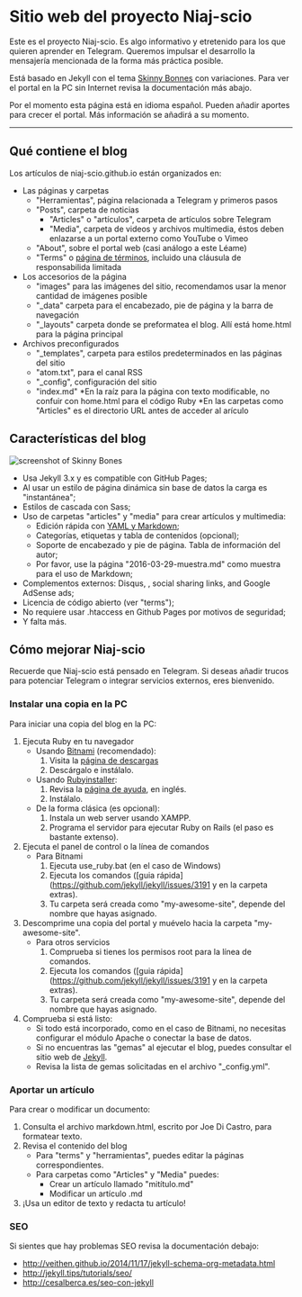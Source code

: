 # Sitio web del proyecto Niaj-scio

Este es el proyecto Niaj-scio. Es algo informativo y etretenido para los que quieren aprender en Telegram. Queremos impulsar el desarrollo la mensajería mencionada de la forma más práctica posible.

Está basado en Jekyll con el tema [Skinny Bonnes](https://github.com/Niaj-scio/skinny-bones-jekyll) con variaciones. Para ver el portal en la PC sin Internet revisa la documentación más abajo.

Por el momento esta página está en idioma español. Pueden añadir aportes para crecer el portal. Más información se añadirá a su momento.

---

## Qué contiene el blog
Los artículos de niaj-scio.github.io están organizados en:

* Las páginas y carpetas
	* "Herramientas", página relacionada a Telegram y primeros pasos
	* "Posts", carpeta de noticias
		* "Articles" o "artículos", carpeta de artículos sobre Telegram
		* "Media", carpeta de videos y archivos multimedia, éstos deben enlazarse a un portal externo como YouTube o Vimeo
	* "About", sobre el portal web (casi análogo a este Léame)
	* "Terms" o [página de términos](http://niaj-scio.github.io/terms/), incluido una cláusula de responsabilida limitada
* Los accesorios de la página
	* "images" para las imágenes del sitio, recomendamos usar la menor cantidad de imágenes posible
	* "\_data" carpeta para el encabezado, pie de página y la barra de navegación
	* "\_layouts" carpeta donde se preformatea el blog. Allí está home.html para la página principal
* Archivos preconfigurados
	* "\_templates", carpeta para estilos predeterminados en las páginas del sitio
	* "atom.txt", para el canal RSS
	* "\_config", configuración del sitio
	* "index.md"
		*En la raíz para la página con texto modificable, no confuir con home.html para el código Ruby
		*En las carpetas como "Articles" es el directorio URL antes de acceder al arículo
		
## Características del blog

![screenshot of Skinny Bones](http://mmistakes.github.io/skinny-bones-jekyll/images/skinny-bones-theme-feature.jpg)

* Usa Jekyll 3.x y es compatible con GitHub Pages;
* Al usar un estilo de página dinámica sin base de datos la carga es "instantánea";
* Estilos de cascada con Sass;
* Uso de carpetas "articles" y "media" para crear artículos y multimedia:
	* Edición rápida con [YAML y Markdown](http://push.cwcon.org/learn/yaml-and-markdown.html);
	* Categorías, etiquetas y tabla de contenidos (opcional);
	* Soporte de encabezado y pie de página. Tabla de información del autor;
	* Por favor, use la página "2016-03-29-muestra.md" como muestra para el uso de Markdown;
* Complementos externos: Disqus, , social sharing links, and Google AdSense ads;
* Licencia de código abierto (ver "terms");
* No requiere usar .htaccess en Github Pages por motivos de seguridad;
* Y falta más.

## Cómo mejorar Niaj-scio

Recuerde que Niaj-scio está pensado en Telegram. Si deseas añadir trucos para potenciar Telegram o integrar servicios externos, eres bienvenido.

### Instalar una copia en la PC
Para iniciar una copia del blog en la PC:

1. Ejecuta Ruby en tu navegador
	* Usando [Bitnami](https://bitnami.com/stack/ruby) (recomendado):
		1. Visita la [página de descargas](https://bitnami.com/stack/ruby/installer)
		2. Descárgalo e instálalo.
	* Usando [Rubyinstaller](http://rubyinstaller.org/):
		1. Revisa la [página de ayuda](https://github.com/oneclick/rubyinstaller/wiki/faq), en inglés.
		2. Instálalo.
	* De la forma clásica (es opcional):
		1. Instala un web server usando XAMPP.
		2. Programa el servidor para ejecutar Ruby on Rails (el paso es bastante extenso).
2. Ejecuta el panel de control o la línea de comandos
	* Para Bitnami
		1. Ejecuta use_ruby.bat (en el caso de Windows)
		2. Ejecuta los comandos ([guia rápida](https://github.com/jekyll/jekyll/issues/3191 y en la carpeta extras).
		3. Tu carpeta será creada como "my-awesome-site", depende del nombre que hayas asignado.
3. Descomprime una copia del portal y muévelo hacia la carpeta "my-awesome-site".
	* Para otros servicios
		1. Comprueba si tienes los permisos root para la línea de comandos.
		2. Ejecuta los comandos ([guia rápida](https://github.com/jekyll/jekyll/issues/3191 y en la carpeta extras).
		3. Tu carpeta será creada como "my-awesome-site", depende del nombre que hayas asignado.
4. Comprueba si está listo:
	* Si todo está incorporado, como en el caso de Bitnami, no necesitas configurar el módulo Apache o conectar la base de datos.
	* Si no encuentras las "gemas" al ejecutar el blog, puedes consultar el sitio web de [Jekyll](https://jekyllrb.com/).
	* Revisa la lista de gemas solicitadas en el archivo "_config.yml".

### Aportar un artículo
Para crear o modificar un documento:

1. Consulta el archivo markdown.html, escrito por Joe Di Castro, para formatear texto.
2. Revisa el contenido del blog
	* Para "terms" y "herramientas", puedes editar la páginas correspondientes.
	* Para carpetas como "Articles" y "Media" puedes:
		* Crear un artículo llamado "mitítulo.md"
		* Modificar un artículo .md
3. ¡Usa un editor de texto y redacta tu artículo!

### SEO
Si sientes que hay problemas SEO revisa la documentación debajo:
* http://veithen.github.io/2014/11/17/jekyll-schema-org-metadata.html
* http://jekyll.tips/tutorials/seo/
* http://cesalberca.es/seo-con-jekyll